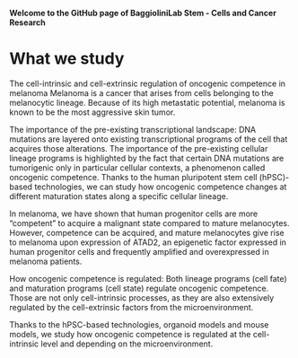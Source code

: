 **Welcome to the GitHub page of BaggioliniLab Stem - Cells and Cancer Research**


# What we study
The cell-intrinsic and cell-extrinsic regulation of oncogenic competence in melanoma
Melanoma is a cancer that arises from cells belonging to the melanocytic lineage. Because of its high metastatic potential, melanoma is known to be the most aggressive skin tumor.


The importance of the pre-existing transcriptional landscape:
DNA mutations are layered onto existing transcriptional programs of the cell that acquires those alterations. The importance of the pre-existing cellular lineage programs is highlighted by the fact that certain DNA mutations are tumorigenic only in particular cellular contexts, a phenomenon called oncogenic competence. Thanks to the human pluripotent stem cell (hPSC)-based technologies, we can study how oncogenic competence changes at different maturation states along a specific cellular lineage. 

In melanoma, we have shown that human progenitor cells are more “competent” to acquire a malignant state compared to mature melanocytes. However, competence can be acquired, and mature melanocytes give rise to melanoma upon expression of ATAD2, an epigenetic factor expressed in human progenitor cells and frequently amplified and overexpressed in melanoma patients. 


How oncogenic competence is regulated:
Both lineage programs (cell fate) and maturation programs (cell state) regulate oncogenic competence. Those are not only cell-intrinsic processes, as they are also extensively regulated by the cell-extrinsic factors from the microenvironment. 


Thanks to the hPSC-based technologies,  organoid models and mouse models, we study how oncogenic competence is regulated at the cell-intrinsic level and depending on the microenvironment.
